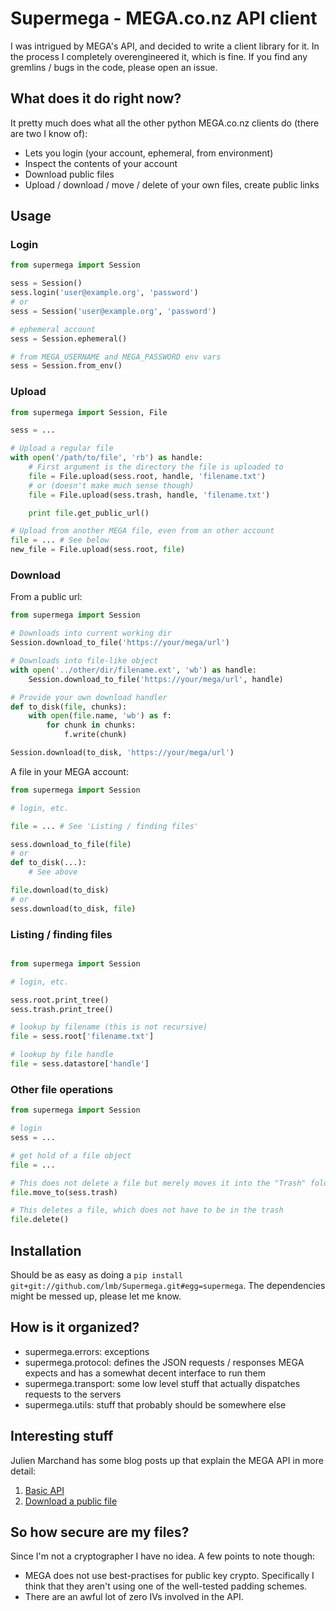 Supermega - MEGA.co.nz API client
=================================

I was intrigued by MEGA's API, and decided to write a client library for it. In the process I completely overengineered it, which is fine. If you find any gremlins / bugs in the code, please open an issue.

What does it do right now?
--------------------------

It pretty much does what all the other python MEGA.co.nz clients do (there are two I know of):

* Lets you login (your account, ephemeral, from environment)
* Inspect the contents of your account
* Download public files
* Upload / download / move / delete of your own files, create public links

Usage
-----

### Login

```python
from supermega import Session

sess = Session()
sess.login('user@example.org', 'password')
# or
sess = Session('user@example.org', 'password')

# ephemeral account
sess = Session.ephemeral()

# from MEGA_USERNAME and MEGA_PASSWORD env vars
sess = Session.from_env()
```

### Upload

```python
from supermega import Session, File

sess = ...

# Upload a regular file
with open('/path/to/file', 'rb') as handle:
    # First argument is the directory the file is uploaded to
    file = File.upload(sess.root, handle, 'filename.txt')
    # or (doesn't make much sense though)
    file = File.upload(sess.trash, handle, 'filename.txt')

    print file.get_public_url()

# Upload from another MEGA file, even from an other account
file = ... # See below
new_file = File.upload(sess.root, file)
```

### Download

From a public url:

```python
from supermega import Session

# Downloads into current working dir
Session.download_to_file('https://your/mega/url')

# Downloads into file-like object
with open('../other/dir/filename.ext', 'wb') as handle:
    Session.download_to_file('https://your/mega/url', handle)

# Provide your own download handler
def to_disk(file, chunks):
    with open(file.name, 'wb') as f:
        for chunk in chunks:
            f.write(chunk)

Session.download(to_disk, 'https://your/mega/url')
```

A file in your MEGA account:

```python
from supermega import Session

# login, etc.

file = ... # See 'Listing / finding files'

sess.download_to_file(file)
# or
def to_disk(...):
    # See above

file.download(to_disk)
# or
sess.download(to_disk, file)
```

### Listing / finding files

```python

from supermega import Session

# login, etc.

sess.root.print_tree()
sess.trash.print_tree()

# lookup by filename (this is not recursive)
file = sess.root['filename.txt']

# lookup by file handle
file = sess.datastore['handle']
```

### Other file operations

```python
from supermega import Session

# login
sess = ...

# get hold of a file object
file = ...

# This does not delete a file but merely moves it into the "Trash" folder
file.move_to(sess.trash)

# This deletes a file, which does not have to be in the trash
file.delete()
```

Installation
------------

Should be as easy as doing a `pip install git+git://github.com/lmb/Supermega.git#egg=supermega`. The dependencies might be messed up, please let me know.

How is it organized?
--------------------

* supermega.errors: exceptions
* supermega.protocol: defines the JSON requests / responses MEGA expects and has a somewhat decent interface to run them
* supermega.transport: some low level stuff that actually dispatches requests to the servers
* supermega.utils: stuff that probably should be somewhere else

Interesting stuff
-----------------

Julien Marchand has some blog posts up that explain the MEGA API in more detail:

1. [Basic API](http://julien-marchand.fr/blog/using-mega-api-with-python-examples/)
2. [Download a public file](http://julien-marchand.fr/blog/using-the-mega-api-how-to-download-a-public-file-or-a-file-you-know-the-key-without-logging-in/)

So how secure are my files?
---------------------------

Since I'm not a cryptographer I have no idea. A few points to note though:

* MEGA does not use best-practises for public key crypto. Specifically I think that they aren't using one of the well-tested padding schemes.
* There are an awful lot of zero IVs involved in the API.
